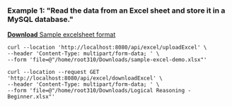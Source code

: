 <div>
	<h3>Example 1: "Read the data from an Excel sheet and store it in a MySQL database."</h3>
	<p><a href=""> <b>Download</b> Sample excelsheet format</a></p>

	curl --location 'http://localhost:8080/api/excel/uploadExcel' \
	--header 'Content-Type: multipart/form-data; ' \
	--form 'file=@"/home/root310/Downloads/sample-excel-demo.xlsx"'
	
	curl --location --request GET 'http://localhost:8080/api/excel/downloadExcel' \
	--header 'Content-Type: multipart/form-data; ' \
	--form 'file=@"/home/root310/Downloads/Logical Reasoning - Beginner.xlsx"'
</div>


